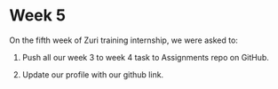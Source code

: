 # Week 5

On the fifth week of Zuri training internship, we were asked to:

1) Push all our week 3 to week 4 task to Assignments repo on GitHub.

2) Update our profile with our github link.

